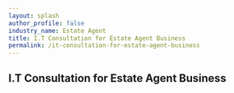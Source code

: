```yaml
---
layout: splash 
author_profile: false 
industry_name: Estate Agent
title: I.T Consultation for Estate Agent Business
permalink: /it-consultation-for-estate-agent-business
---
```


## I.T Consultation for Estate Agent Business
